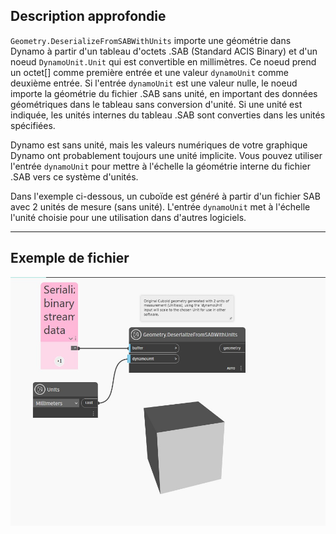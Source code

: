 ## Description approfondie
`Geometry.DeserializeFromSABWithUnits` importe une géométrie dans Dynamo à partir d'un tableau d'octets .SAB (Standard ACIS Binary) et d'un noeud `DynamoUnit.Unit` qui est convertible en millimètres. Ce noeud prend un octet[] comme première entrée et une valeur `dynamoUnit` comme deuxième entrée. Si l'entrée `dynamoUnit` est une valeur nulle, le noeud importe la géométrie du fichier .SAB sans unité, en important des données géométriques dans le tableau sans conversion d'unité. Si une unité est indiquée, les unités internes du tableau .SAB sont converties dans les unités spécifiées.

Dynamo est sans unité, mais les valeurs numériques de votre graphique Dynamo ont probablement toujours une unité implicite. Vous pouvez utiliser l'entrée `dynamoUnit` pour mettre à l'échelle la géométrie interne du fichier .SAB vers ce système d'unités.

Dans l'exemple ci-dessous, un cuboïde est généré à partir d'un fichier SAB avec 2 unités de mesure (sans unité). L'entrée `dynamoUnit` met à l'échelle l'unité choisie pour une utilisation dans d'autres logiciels.

___
## Exemple de fichier

![Geometry.DeserializeFromSABWithUnits](./GeometryUI.DeserializeFromSABWithUnits_img.jpg)
